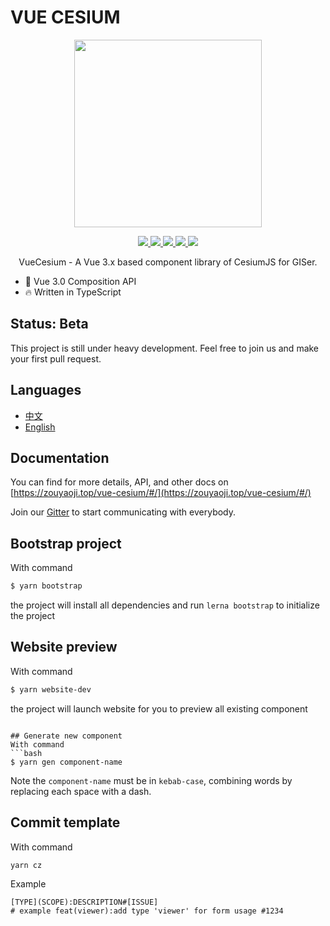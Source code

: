 # VUE CESIUM

<p align="center">
  <img width="300px" src="https://zouyaoji.top/vue-cesium/favicon.png">
</p>

<p align="center">
  <a href="https://travis-ci.org/zouyaoji/vue-cesium">
    <img src="https://img.shields.io/travis/zouyaoji/vue-cesium?style=plastic">
  </a>
  <a href="https://www.npmjs.com/package/vue-cesium">
    <img src="https://img.shields.io/npm/v/vue-cesium?style=plastic">
  </a>
  <a href="https://www.npmjs.com/package/vue-cesium">
    <img src="https://img.shields.io/npm/dm/vue-cesium?style=plastic">
  </a>
  <a href="https://github.com/zouyaoji/vue-cesium/blob/dev/LICENSE">
    <img src="https://img.shields.io/github/license/zouyaoji/vue-cesium?style=plastic">
  </a>
  <a href="https://coveralls.io/github/zouyaoji/vue-cesium?branch=dev">
    <img src="https://img.shields.io/coveralls/github/zouyaoji/vue-cesium?style=plastic">
  </a>
  <br>
</p>

<p align="center">VueCesium - A Vue 3.x based component library of CesiumJS for GISer.</p>

* 💪 Vue 3.0 Composition API
* 🔥 Written in TypeScript

## Status: Beta

This project is still under heavy development. Feel free to join us and make your first pull request.

## Languages

- [中文](https://github.com/zouyaoji/vue-cesium/blob/dev/README.zh.md)
- [English](https://github.com/zouyaoji/vue-cesium/blob/dev/README.md)

## Documentation
You can find for more details, API, and other docs on [https://zouyaoji.top/vue-cesium/#/](https://zouyaoji.top/vue-cesium/#/)


Join our [Gitter](https://gitter.im/vue-cesium/vue-cesium-en) to start communicating with everybody.

## Bootstrap project
With command
```bash
$ yarn bootstrap
```
the project will install all dependencies and run `lerna bootstrap` to initialize the project

## Website preview
With command
```bash
$ yarn website-dev
```
the project will launch website for you to preview all existing component

```

## Generate new component
With command
```bash
$ yarn gen component-name
```

Note the `component-name` must be in `kebab-case`, combining words by replacing each space with a dash.

## Commit template
With command
```bash
yarn cz
```

Example
```
[TYPE](SCOPE):DESCRIPTION#[ISSUE]
# example feat(viewer):add type 'viewer' for form usage #1234
```
